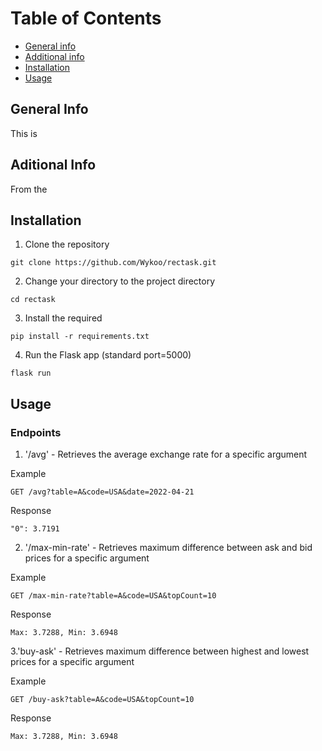 # Table of Contents
* [General info](#General-info)
* [Additional info](#Additional-info)
* [Installation](#Installation)
* [Usage](#Usage)

## General Info
This is 

## Aditional Info
From the

## Installation
1. Clone the repository 
```
git clone https://github.com/Wykoo/rectask.git
```

2. Change your directory to the project directory
```
cd rectask
```

3. Install the required 
```
pip install -r requirements.txt
```

4. Run the Flask app (standard port=5000)
```
flask run
```

## Usage
### Endpoints

1. '/avg' - 
Retrieves the average exchange rate for a specific argument

Example
```
GET /avg?table=A&code=USA&date=2022-04-21
```

Response
```
"0": 3.7191
```

2. '/max-min-rate' - 
Retrieves maximum difference between ask and bid prices for a specific argument

Example
```
GET /max-min-rate?table=A&code=USA&topCount=10
```

Response
```
Max: 3.7288, Min: 3.6948
```

3.'buy-ask' - 
Retrieves maximum difference between highest and lowest prices for a specific argument

Example
```
GET /buy-ask?table=A&code=USA&topCount=10
```

Response
```
Max: 3.7288, Min: 3.6948
```


